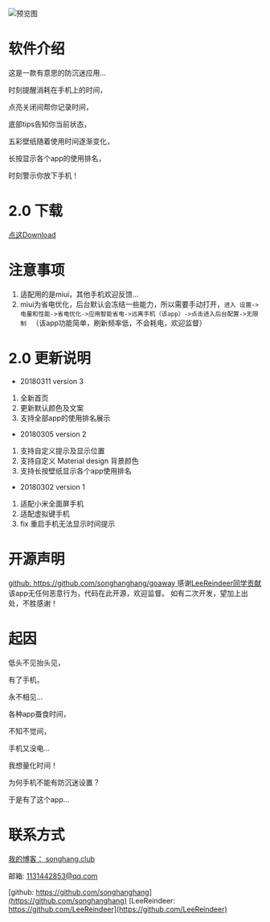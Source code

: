 ![预览图](https://wx4.sinaimg.cn/mw690/006292TQgy1fp2xd16zz6j30pm0iedn4.jpg)

# 软件介绍

  这是一款有意思的防沉迷应用...

  时刻提醒消耗在手机上的时间，

  点亮关闭间帮你记录时间，

  底部tips告知你当前状态，

  五彩壁纸随着使用时间逐渐变化，

  长按显示各个app的使用排名，

  时刻警示你放下手机！

# 2.0 下载 

 [点这Download](https://www.pgyer.com/dIUF)

# 注意事项
 
1. 适配用的是miui，其他手机欢迎反馈...
2. miui为省电优化，后台默认会冻结一些能力，所以需要手动打开，`进入 设置->电量和性能->省电优化->应用智能省电->远离手机（该app）->点击进入后台配置->无限制 ` （该app功能简单，刷新频率低，不会耗电，欢迎监督）

# 2.0 更新说明

  * 20180311 version 3

 1. 全新首页
 2. 更新默认颜色及文案
 3. 支持全部app的使用排名展示

  * 20180305 version 2

 1. 支持自定义提示及显示位置
 2. 支持自定义 Material design 背景颜色
 3. 支持长按壁纸显示各个app使用排名
 
 * 20180302 version 1

 1. 适配小米全面屏手机
 2. 适配虚拟键手机
 3. fix 重启手机无法显示时间提示

# 开源声明
[github: https://github.com/songhanghang/goaway ](https://github.com/songhanghang/goaway)
感谢[LeeReindeer同学贡献](https://github.com/LeeReindeer)
该app无任何恶意行为，代码在此开源，欢迎监督。
如有二次开发，望加上出处，不胜感谢！

# 起因
 低头不见抬头见，
 
 有了手机，
 
 永不相见...
 

 各种app蚕食时间，
 
 不知不觉间，
 
 手机又没电...
 
 
 我想量化时间！
 
 为何手机不能有防沉迷设置？
 
 于是有了这个app...
 
# 联系方式
 
[我的博客： songhang.club](http://songhang.club)

 邮箱: 1131442853@qq.com

[github: https://github.com/songhanghang](https://github.com/songhanghang)
[LeeReindeer: https://github.com/LeeReindeer](https://github.com/LeeReindeer)
